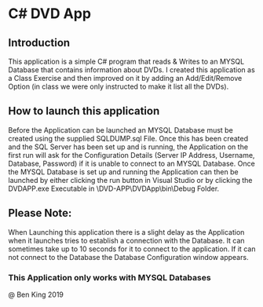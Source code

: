 # C# DVD App

## Introduction

This application is a simple C# program that reads & Writes to an MYSQL Database that contains information about DVDs. I created this application as a Class Exercise and then improved on it by adding an Add/Edit/Remove Option (in class we were only instructed to make it list all the DVDs).

## How to launch this application

Before the Application can be launched an MYSQL Database must be created using the supplied SQLDUMP.sql File. Once this has been created and the SQL Server has been set up and is running, the Application on the first run will ask for the Configuration Details (Server IP Address, Username, Database, Password) if it is unable to connect to an MYSQL Database.
Once the MYSQL Database is set up and running the Application can then be launched by either clicking the run button in Visual Studio or by clicking the DVDAPP.exe Executable in \DVD-APP\DVDApp\bin\Debug Folder.

## Please Note:
When Launching this application there is a slight delay as the Application when it launches tries to establish a connection with the Database. It can sometimes take up to 10 seconds for it to connect to the application. If it can not connect to the Database the Database Configuration window appears.
### This Application only works with MYSQL Databases

@ Ben King 2019
